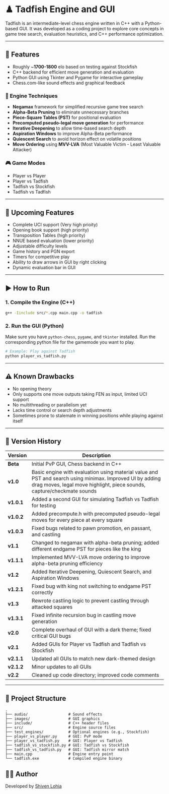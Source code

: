 # ♟ Tadfish Engine and GUI

Tadfish is an intermediate-level chess engine written in C++ with a Python-based GUI. It was developed as a coding project to explore core concepts in game tree search, evaluation heuristics, and C++ performance optimization.

---

## 🔧 Features

* Roughly ~**1700-1800** elo based on testing against Stockfish
* C++ backend for efficient move generation and evaluation
* Python GUI using Tkinter and Pygame for interactive gameplay
* Chess.com-like sound effects and graphical feedback

### 🧠 Engine Techniques

* **Negamax** framework for simplified recursive game tree search
* **Alpha-Beta Pruning** to eliminate unnecessary branches
* **Piece-Square Tables (PST)** for positional evaluation
* **Precomputed pseudo-legal move generation** for performance
* **Iterative Deepening** to allow time-based search depth
* **Aspiration Windows** to improve Alpha-Beta performance
* **Quiescent Search** to avoid horizon effect on volatile positions
* **Move Ordering** using **MVV-LVA** (Most Valuable Victim - Least Valuable Attacker)

### 🎮 Game Modes

* Player vs Player
* Player vs Tadfish
* Tadfish vs Stockfish
* Tadfish vs Tadfish

---

## 🚧 Upcoming Features

* Complete UCI support (Very high prioity)
* Opening book support (high priority)
* Transposition Tables (high priority)
* NNUE based evaluation (lower priority)
* Adjustable difficulty levels
* Game history and PGN export
* Timers for competitive play
* Ability to draw arrows in GUI by right clicking
* Dynamic evaluation bar in GUI

---

## ▶️ How to Run

### 1. Compile the Engine (C++)

```bash
g++ -Iinclude src/*.cpp main.cpp -o tadfish
```

### 2. Run the GUI (Python)

Make sure you have `python-chess`, `pygame`, and `tkinter` installed. Run the corresponding python file for the gamemode you want to play.

```bash
# Example: Play against Tadfish
python player_vs_tadfish.py
```

---

## ⚠️ Known Drawbacks

* No opening theory
* Only supports one move outputs taking FEN as input, limited UCI support
* No multithreading or parallelism yet
* Lacks time control or search depth adjustments
* Sometimes prone to stalemate in winning positions while playing against itself

---

## 📜 Version History

| Version   | Description                                                                                                                                                                        |
| --------- | ---------------------------------------------------------------------------------------------------------------------------------------------------------------------------------- |
| **Beta**  | Initial PvP GUI, Chess backend in C++                                                                                                                                              |
| **v1.0**   | Basic engine with evaluation using material value and PST and search using minimax. Improved UI by adding drag moves, legal move highlight, piece sounds, capture/checkmate sounds |
| **v1.0.1** | Added a second GUI for simulating Tadfish vs Tadfish for testing                                                                                                                   |
| **v1.0.2** | Added precompute.h with precomputed pseudo-legal moves for every piece at every square                                                                                             |
| **v1.0.3** | Fixed bugs related to pawn promotion, en passant, and castling                                                                                                                     |
| **v1.1**   | Changed to negamax with alpha-beta pruning; added different endgame PST for pieces like the king                                                                                   |
| **v1.1.1** | Implemented MVV-LVA move ordering to improve alpha-beta pruning efficiency                                                                                                         |
| **v1.2**   | Added Iterative Deepening, Quiescent Search, and Aspiration Windows                                                                                                                |
| **v1.2.1** | Fixed bug with king not switching to endgame PST correctly                                                                                                                         |
| **v1.3**   | Rewrote castling logic to prevent castling through attacked squares                                                                                                                |
| **v1.3.1** | Fixed infinite recursion bug in castling move generation                                                                                                                           |
| **v2.0**   | Complete overhaul of GUI with a dark theme; fixed critical GUI bugs                                                                                                                |
| **v2.1**   | Added GUIs for Player vs Tadfish and Tadfish vs Stockfish                                                                                                                          |
| **v2.1.1** | Updated all GUIs to match new dark-themed design                                                                                                                                   |
| **v2.1.2** | Minor updates to all GUIs                                                                                                                                                          |
| **v2.2**   | Cleaned up code directory; improved code comments                                                                                                                                  |

---

## 📁 Project Structure

```
.
├── audio/                  # Sound effects
├── images/                 # GUI graphics
├── include/                # C++ header files
├── src/                    # Engine source files
├── test_engines/           # Optional engines (e.g., Stockfish)
├── player_vs_player.py     # GUI: PvP mode
├── player_vs_tadfish.py    # GUI: Player vs Tadfish
├── tadfish_vs_stockfish.py # GUI: Tadfish vs Stockfish
├── tadfish_vs_tadfish.py   # GUI: Tadfish mirror match
├── main.cpp                # Engine entry point
└── tadfish.exe             # Compiled engine binary
```

## 👨‍💼 Author

Developed by [Shiven Lohia](https://github.com/shiven-lohia)
